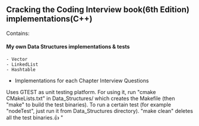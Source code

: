 Cracking the Coding Interview book(6th Edition) implementations(C++)
-------------------------------------------------------------------

Contains: 
  #### My own Data Structures implementations & tests
    - Vector
    - LinkedList
    - Hashtable
    
  - Implementations for each Chapter Interview Questions

Uses GTEST as unit testing platform. For using it, run "cmake CMakeLists.txt" in Data_Structures/ which creates the Makefile (then "make" to build the test binaries). To run a certain test (for example "nodeTest", just run it from Data_Structures directory). "make clean" deletes all the test binaries.:+1:
"

